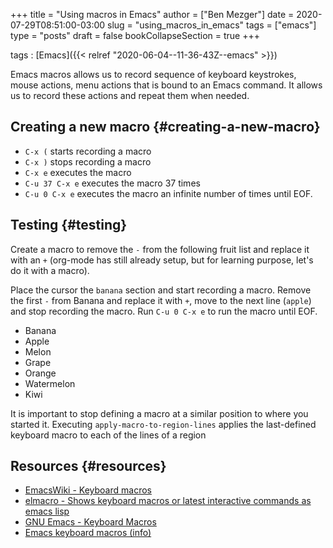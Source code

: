 +++
title = "Using macros in Emacs"
author = ["Ben Mezger"]
date = 2020-07-29T08:51:00-03:00
slug = "using_macros_in_emacs"
tags = ["emacs"]
type = "posts"
draft = false
bookCollapseSection = true
+++

tags
: [Emacs]({{< relref "2020-06-04--11-36-43Z--emacs" >}})

Emacs macros allows us to record sequence of keyboard keystrokes, mouse actions,
menu actions that is bound to an Emacs command. It allows us to record these
actions and repeat them when needed.


## Creating a new macro {#creating-a-new-macro}

-   `C-x (` starts recording a macro
-   `C-x )` stops recording a macro
-   `C-x e` executes the macro
-   `C-u 37 C-x e` executes the macro 37 times
-   `C-u 0 C-x e` executes the macro an infinite number of times until EOF.


## Testing {#testing}

Create a macro to remove the `-` from the following fruit list and replace it
with an `+` (org-mode has still already setup, but for learning purpose, let's
do it with a macro).

Place the cursor the `banana` section and start recording a macro. Remove the
first `-` from Banana and replace it with `+`, move to the next line (`apple`)
and stop recording the macro. Run `C-u 0 C-x e` to run the macro until EOF.

-   Banana
-   Apple
-   Melon
-   Grape
-   Orange
-   Watermelon
-   Kiwi

It is important to stop defining a macro at a similar position to where you
started it. Executing `apply-macro-to-region-lines` applies the last-defined
keyboard macro to each of the lines of a region


## Resources {#resources}

-   [EmacsWiki - Keyboard macros](https://www.emacswiki.org/emacs/KeyboardMacros)
-   [elmacro - Shows keyboard macros or latest interactive commands as emacs lisp](https://github.com/Silex/elmacro)
-   [GNU Emacs - Keyboard Macros](https://www.gnu.org/software/emacs/manual/html%5Fnode/emacs/Keyboard-Macros.html)
-   [Emacs keyboard macros (info)](<(info "(emacs) Keyboard macros")>)

